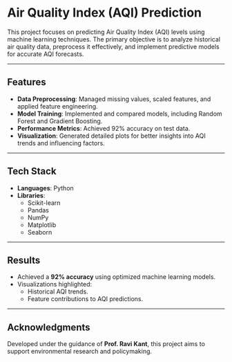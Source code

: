 # Air Quality Index (AQI) Prediction

This project focuses on predicting Air Quality Index (AQI) levels using machine learning techniques. The primary objective is to analyze historical air quality data, preprocess it effectively, and implement predictive models for accurate AQI forecasts.

---

## Features
- **Data Preprocessing**: Managed missing values, scaled features, and applied feature engineering.
- **Model Training**: Implemented and compared models, including Random Forest and Gradient Boosting.
- **Performance Metrics**: Achieved 92% accuracy on test data.
- **Visualization**: Generated detailed plots for better insights into AQI trends and influencing factors.

---

## Tech Stack
- **Languages**: Python  
- **Libraries**:  
  - Scikit-learn  
  - Pandas  
  - NumPy  
  - Matplotlib  
  - Seaborn  

---

## Results
- Achieved a **92% accuracy** using optimized machine learning models.
- Visualizations highlighted:
  - Historical AQI trends.
  - Feature contributions to AQI predictions.

---

## Acknowledgments
Developed under the guidance of **Prof. Ravi Kant**, this project aims to support environmental research and policymaking.
